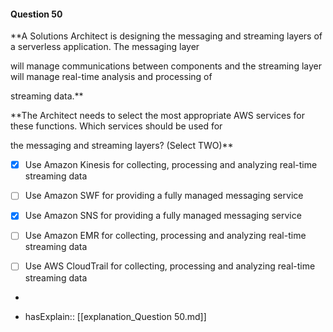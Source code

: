 #### Question  50

**A Solutions Architect is designing the messaging and streaming layers of a serverless application. The messaging layer

will manage communications between components and the streaming layer will manage real-time analysis and processing of

streaming data.**

**The Architect needs to select the most appropriate AWS services for these functions. Which services should be used for

the messaging and streaming layers? (Select TWO)**

- [x] Use Amazon Kinesis for collecting, processing and analyzing real-time streaming data

- [ ] Use Amazon SWF for providing a fully managed messaging service

- [x] Use Amazon SNS for providing a fully managed messaging service

- [ ] Use Amazon EMR for collecting, processing and analyzing real-time streaming data

- [ ] Use AWS CloudTrail for collecting, processing and analyzing real-time streaming data

*

- hasExplain:: [[explanation_Question  50.md]]
